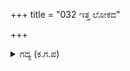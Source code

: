 +++
title = "032 ಇತ್ತ ಲೋಕದ"

+++

<details><summary>ಗದ್ಯ (ಕ.ಗ.ಪ) </summary>

32. ಈ ಕಡೆ ಲೋಕದ ಕಣ್ಣಿನ ರೆಪ್ಪೆಗಳು ಮುಚ್ಚಿದವು. ರಭಸದಿಂದ ಎರಗುವ ಉರಿಯು ಶತ ಸೂರ್ಯರ ಪ್ರಭೆಯನ್ನು ಮೀರಿಸಿತು. ಶಿವ ಮಹಾದೇವ... ಅಶ್ವತ್ಥಾಮನು ಬಾಣವನ್ನು ಸೆಳೆದು ಬಿಲ್ಲಿಗೇರಿಸಿ ಹೂಡಿದನು.  ಅಸ್ತ್ರವನ್ನು ಕಿವಿಯವರೆಗೆ ಸೇದಿ ಪ್ರಯೋಗಿಸಿದನು.  "ಅರಿಸೇನೆಯು ನಿನಗೆ ಆಹಾರ ಹೋಗು" ಎನ್ನುತ್ತಾ ಆರ್ಭಟಿಸಿದನು.
</details>
